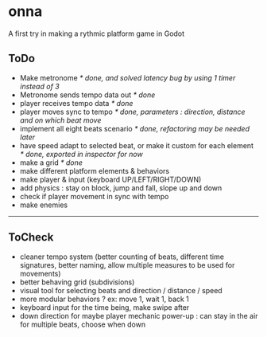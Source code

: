 # onna
A first try in making a rythmic platform game in Godot

## ToDo

- Make metronome _* done, and solved latency bug by using 1 timer instead of 3_
- Metronome sends tempo data out _* done_
- player receives tempo data _* done_
- player moves sync to tempo _* done, parameters : direction, distance and on which beat move_
- implement all eight beats scenario _* done, refactoring may be needed later_
- have speed adapt to selected beat, or make it custom for each element _* done, exported in inspector for now_
- make a grid _* done_
- make different platform elements & behaviors
- make player & input (keyboard UP/LEFT/RIGHT/DOWN)
- add physics : stay on block, jump and fall, slope up and down
- check if player movement in sync with tempo
- make enemies

---

## ToCheck

- cleaner tempo system (better counting of beats, different time signatures, better naming, allow multiple measures to be used for movements)
- better behaving grid (subdivisions)
- visual tool for selecting beats and direction / distance / speed
- more modular behaviors ? ex: move 1, wait 1, back 1
- keyboard input for the time being, make swipe after
- down direction for maybe player mechanic power-up : can stay in the air for multiple beats, choose when down
